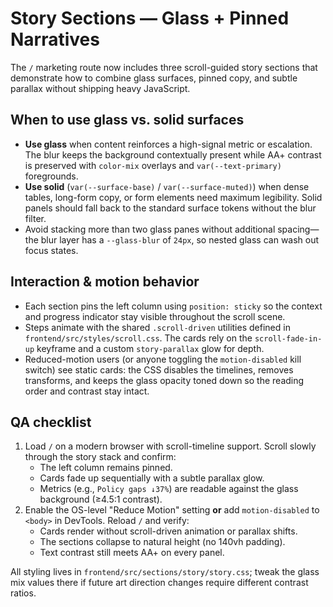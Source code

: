 # Story Sections — Glass + Pinned Narratives

The `/` marketing route now includes three scroll-guided story sections that demonstrate how to combine glass surfaces, pinned copy, and subtle parallax without shipping heavy JavaScript.

## When to use glass vs. solid surfaces

- **Use glass** when content reinforces a high-signal metric or escalation. The blur keeps the background contextually present while AA+ contrast is preserved with `color-mix` overlays and `var(--text-primary)` foregrounds.
- **Use solid** (`var(--surface-base)` / `var(--surface-muted)`) when dense tables, long-form copy, or form elements need maximum legibility. Solid panels should fall back to the standard surface tokens without the blur filter.
- Avoid stacking more than two glass panes without additional spacing—the blur layer has a `--glass-blur` of `24px`, so nested glass can wash out focus states.

## Interaction & motion behavior

- Each section pins the left column using `position: sticky` so the context and progress indicator stay visible throughout the scroll scene.
- Steps animate with the shared `.scroll-driven` utilities defined in `frontend/src/styles/scroll.css`. The cards rely on the `scroll-fade-in-up` keyframe and a custom `story-parallax` glow for depth.
- Reduced-motion users (or anyone toggling the `motion-disabled` kill switch) see static cards: the CSS disables the timelines, removes transforms, and keeps the glass opacity toned down so the reading order and contrast stay intact.

## QA checklist

1. Load `/` on a modern browser with scroll-timeline support. Scroll slowly through the story stack and confirm:
   - The left column remains pinned.
   - Cards fade up sequentially with a subtle parallax glow.
   - Metrics (e.g., `Policy gaps ↓37%`) are readable against the glass background (≥4.5:1 contrast).
2. Enable the OS-level "Reduce Motion" setting **or** add `motion-disabled` to `<body>` in DevTools. Reload `/` and verify:
   - Cards render without scroll-driven animation or parallax shifts.
   - The sections collapse to natural height (no 140vh padding).
   - Text contrast still meets AA+ on every panel.

All styling lives in `frontend/src/sections/story/story.css`; tweak the glass mix values there if future art direction changes require different contrast ratios.

